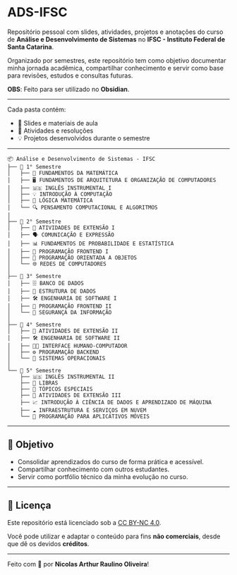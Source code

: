 # ADS-IFSC

Repositório pessoal com slides, atividades, projetos e anotações do curso de **Análise e Desenvolvimento de Sistemas** no **IFSC - Instituto Federal de Santa Catarina**.

Organizado por semestres, este repositório tem como objetivo documentar minha jornada acadêmica, compartilhar conhecimento e servir como base para revisões, estudos e consultas futuras.

**OBS**: Feito para ser utilizado no **Obsidian**.

---
Cada pasta contém:
- 📑 Slides e materiais de aula
- 📝 Atividades e resoluções
- 💡 Projetos desenvolvidos durante o semestre

---
```
📦 Análise e Desenvolvimento de Sistemas - IFSC
├── 📁 1° Semestre
│   ├── 📘 FUNDAMENTOS DA MATEMÁTICA
│   ├── 🖥️ FUNDAMENTOS DE ARQUITETURA E ORGANIZAÇÃO DE COMPUTADORES
│   ├── 🇺🇸 INGLÊS INSTRUMENTAL I
│   ├── 💡 INTRODUÇÃO À COMPUTAÇÃO
│   ├── 🧠 LÓGICA MATEMÁTICA
│   └── 🔍 PENSAMENTO COMPUTACIONAL E ALGORITMOS
│
├── 📁 2° Semestre
│   ├── 🤝 ATIVIDADES DE EXTENSÃO I
│   ├── 🗣️ COMUNICAÇÃO E EXPRESSÃO
│   ├── 📊 FUNDAMENTOS DE PROBABILIDADE E ESTATÍSTICA
│   ├── 🎨 PROGRAMAÇÃO FRONTEND I
│   ├── 🧱 PROGRAMAÇÃO ORIENTADA A OBJETOS
│   └── 🌐 REDES DE COMPUTADORES
│
├── 📁 3° Semestre
│   ├── 🗄️ BANCO DE DADOS
│   ├── 🌿 ESTRUTURA DE DADOS
│   ├── 🛠️ ENGENHARIA DE SOFTWARE I
│   ├── 🎨 PROGRAMAÇÃO FRONTEND II
│   └── 🔐 SEGURANÇA DA INFORMAÇÃO
│
├── 📁 4° Semestre
│   ├── 🤝 ATIVIDADES DE EXTENSÃO II
│   ├── 🛠️ ENGENHARIA DE SOFTWARE II
│   ├── 🧑‍💻 INTERFACE HUMANO-COMPUTADOR
│   ├── ⚙️ PROGRAMAÇÃO BACKEND
│   └── 🧩 SISTEMAS OPERACIONAIS
│
└── 📁 5° Semestre
    ├── 🇺🇸 INGLÊS INSTRUMENTAL II
    ├── 🤟 LIBRAS
    ├── 🧠 TÓPICOS ESPECIAIS
    ├── 🤝 ATIVIDADES DE EXTENSÃO III
    ├── 📈 INTRODUÇÃO À CIÊNCIA DE DADOS E APRENDIZADO DE MÁQUINA
    ├── ☁️ INFRAESTRUTURA E SERVIÇOS EM NUVEM
    └── 📱 PROGRAMAÇÃO PARA APLICATIVOS MÓVEIS
```
---
## 📌 Objetivo

- Consolidar aprendizados do curso de forma prática e acessível.
- Compartilhar conhecimento com outros estudantes.
- Servir como portfólio técnico da minha evolução no curso.

---

## 📜 Licença

Este repositório está licenciado sob a [CC BY-NC 4.0](https://creativecommons.org/licenses/by-nc/4.0/).

Você pode utilizar e adaptar o conteúdo para fins **não comerciais**, desde que dê os devidos **créditos**.

---

Feito com 💚 por **Nicolas Arthur Raulino Oliveira**!
